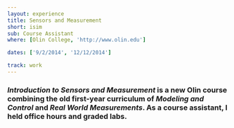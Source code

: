 ```yaml
---
layout: experience
title: Sensors and Measurement
short: isim
sub: Course Assistant
where: [Olin College, 'http://www.olin.edu']

dates: ['9/2/2014', '12/12/2014']

track: work
---
```


### *Introduction to Sensors and Measurement* is a new Olin course combining the old first-year curriculum of *Modeling and Control* and *Real World Measurements*. As a course assistant, I held office hours and graded labs.